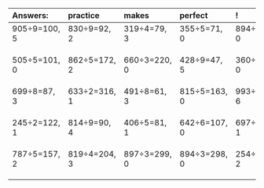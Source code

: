 | Answers: | practice | makes | perfect | ! |
| :--- | :--- | :--- | :--- | :--- |
| 905÷9=100, 5 | 830÷9=92, 2 | 319÷4=79, 3 | 355÷5=71, 0 | 894÷6=149, 0 | 
|   |   |   |   |   | 
|   |   |   |   |   | 
|   |   |   |   |   | 
| 505÷5=101, 0 | 862÷5=172, 2 | 660÷3=220, 0 | 428÷9=47, 5 | 360÷3=120, 0 | 
|   |   |   |   |   | 
|   |   |   |   |   | 
|   |   |   |   |   | 
| 699÷8=87, 3 | 633÷2=316, 1 | 491÷8=61, 3 | 815÷5=163, 0 | 993÷7=141, 6 | 
|   |   |   |   |   | 
|   |   |   |   |   | 
|   |   |   |   |   | 
| 245÷2=122, 1 | 814÷9=90, 4 | 406÷5=81, 1 | 642÷6=107, 0 | 697÷4=174, 1 | 
|   |   |   |   |   | 
|   |   |   |   |   | 
|   |   |   |   |   | 
| 787÷5=157, 2 | 819÷4=204, 3 | 897÷3=299, 0 | 894÷3=298, 0 | 254÷4=63, 2 | 
|   |   |   |   |   | 
|   |   |   |   |   | 
|   |   |   |   |   | 
